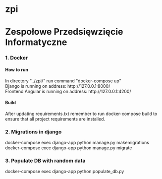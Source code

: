 # zpi
<h1>
Zespołowe Przedsięwzięcie Informatyczne
</h1>

<h3>1. Docker</h3>
<h4>How to run</h4>
<p>
  In directory "../zpi/" run command "docker-compose up" <br>
  Django is running on address: http://127.0.0.1:8000/ <br>
  Frontend Angular is running on address: http://127.0.0.1:4200/ <br>
</p>

<h4>Build</h4>
<p>
    After updating requirements.txt remember to run docker-compose build
    to ensure that all project requirements are installed.
</p>

<h3>2. Migrations in django</h3>
<p> 
docker-compose exec django-app python manage.py makemigrations <br>
docker-compose exec django-app python manage.py  migrate
</p>

<h3>3. Populate DB with random data</h3>
<p> 
docker-compose exec django-app python populate_db.py <br>
</p>
